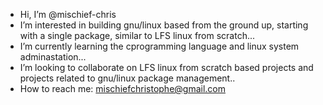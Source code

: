 - Hi, I’m @mischief-chris
- I’m interested in building gnu/linux based from the ground up, starting with a single package, similar to LFS linux from scratch...
- I’m currently learning the cprogramming language and linux system adminastation...
- I’m looking to collaborate on LFS linux from scratch based projects and projects related to gnu/linux package management..
- How to reach me: mischiefchristophe@gmail.com


